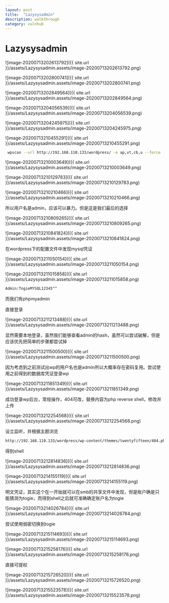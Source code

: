 ```yaml
---
layout: post
title:  "Lazysysadmin"
description: walkthrough
category: vulnhub
---
```

# Lazysysadmin

![image-20200713202613792]({{ site.url }}/assets/Lazysysadmin.assets/image-20200713202613792.png)

![image-20200713202800741]({{ site.url }}/assets/Lazysysadmin.assets/image-20200713202800741.png)

![image-20200713202849564]({{ site.url }}/assets/Lazysysadmin.assets/image-20200713202849564.png)

![image-20200713204056539]({{ site.url }}/assets/Lazysysadmin.assets/image-20200713204056539.png)

![image-20200713204245975]({{ site.url }}/assets/Lazysysadmin.assets/image-20200713204245975.png)

![image-20200713210455291]({{ site.url }}/assets/Lazysysadmin.assets/image-20200713210455291.png)

```bash
 wpscan --url http://192.168.110.133/wordpress/ -e ap,vt,cb,u --force
```

![image-20200713210003649]({{ site.url }}/assets/Lazysysadmin.assets/image-20200713210003649.png)

![image-20200713210129783]({{ site.url }}/assets/Lazysysadmin.assets/image-20200713210129783.png)

![image-20200713210210466]({{ site.url }}/assets/Lazysysadmin.assets/image-20200713210210466.png)

所以用户名是admin，应该可以暴力。但是这是我们最后的选择



![image-20200713210809265]({{ site.url }}/assets/Lazysysadmin.assets/image-20200713210809265.png)

![image-20200713210841824]({{ site.url }}/assets/Lazysysadmin.assets/image-20200713210841824.png)

在wordpress下的配置文件中发现mysql凭证

![image-20200713211050154]({{ site.url }}/assets/Lazysysadmin.assets/image-20200713211050154.png)

![image-20200713211015858]({{ site.url }}/assets/Lazysysadmin.assets/image-20200713211015858.png)

```bash
Admin:TogieMYSQL12345^^
```

而我们有phpmyadmin

直接登录

![image-20200713211213488]({{ site.url }}/assets/Lazysysadmin.assets/image-20200713211213488.png)

显然需要本地登录，虽然我们能够查看admin的hash，虽然可以尝试破解，但是应该优先把简单的步骤都尝试掉

![image-20200713211500500]({{ site.url }}/assets/Lazysysadmin.assets/image-20200713211500500.png)

因为考虑到之前测试出wp的用户名也是admin所以大概率存在密码复用。尝试使用之前得到的数据库凭证登录wp

![image-20200713211851349]({{ site.url }}/assets/Lazysysadmin.assets/image-20200713211851349.png)

成功登录wp后台，常规操作，404可改，替换内容为php reverse shell，修改并上传

![image-20200713212254568]({{ site.url }}/assets/Lazysysadmin.assets/image-20200713212254568.png)

设立监听，并根据主题浏览

```bash
http://192.168.110.133/wordpress/wp-content/themes/twentyfifteen/404.php
```

得到shell

![image-20200713212814836]({{ site.url }}/assets/Lazysysadmin.assets/image-20200713212814836.png)

![image-20200713214155119]({{ site.url }}/assets/Lazysysadmin.assets/image-20200713214155119.png)

明文凭证，其实这个在一开始就可以在smb的共享文件中发现，但是账户确是只能猜测为togie，而得到shell之后就可准确确定账户名为togie

![image-20200713214026784]({{ site.url }}/assets/Lazysysadmin.assets/image-20200713214026784.png)

尝试使用弱密切换到togie

![image-20200713215114693]({{ site.url }}/assets/Lazysysadmin.assets/image-20200713215114693.png)

![image-20200713215258176]({{ site.url }}/assets/Lazysysadmin.assets/image-20200713215258176.png)

直接可提权

![image-20200713215726520]({{ site.url }}/assets/Lazysysadmin.assets/image-20200713215726520.png)

![image-20200713215523578]({{ site.url }}/assets/Lazysysadmin.assets/image-20200713215523578.png)